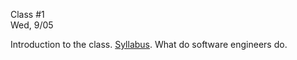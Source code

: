 <div class="lecture2">

<div class="column_date">
<p markdown="block">

Class #1 <br>
Wed, 9/05

</p>
</div>
<div class="column_materials">
<p markdown="block">

Introduction to the class. [Syllabus](syllabus.html).
What do software engineers do.  

</p>
</div>

<div class="column_assign">
<p markdown="block">



</p>
</div>

</div>
